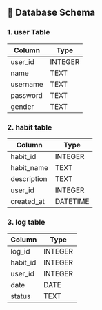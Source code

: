 ## 🔧 Database Schema

### 1. user Table

| Column   | Type    |
|----------|---------|
| user_id  | INTEGER |
| name     | TEXT    |
| username | TEXT    |
| password | TEXT    |
| gender   | TEXT    |

### 2. habit table
| Column      | Type     |
| ----------- | -------- |
| habit\_id   | INTEGER  |
| habit\_name | TEXT     |
| description | TEXT     |
| user\_id    | INTEGER  |
| created\_at | DATETIME |

### 3. log table
| Column    | Type    |
| --------- | ------- |
| log\_id   | INTEGER |                                 
| habit\_id | INTEGER |                                  
| user\_id  | INTEGER |                                  
| date      | DATE    |                                  
| status    | TEXT    | 



